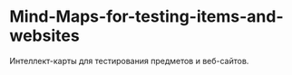 # Mind-Maps-for-testing-items-and-websites
Интеллект-карты для тестирования предметов и веб-сайтов.
